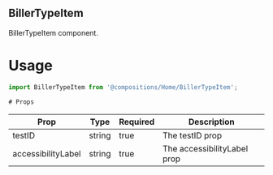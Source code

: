 ## BillerTypeItem
BillerTypeItem component.

# Usage
```js
import BillerTypeItem from '@compositions/Home/BillerTypeItem';

# Props
```
Prop                      | Type                  | Required                | Description
--------------------------|-----------------------|-------------------------|--------------------------
testID                    | string                | true                    | The testID prop
accessibilityLabel        | string                | true                    | The accessibilityLabel prop
